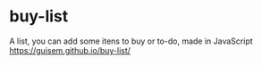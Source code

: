 # buy-list
A list, you can add some itens to buy or to-do, made in JavaScript
https://guisem.github.io/buy-list/

